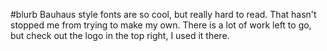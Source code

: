 #blurb
Bauhaus style fonts are so cool, but really hard to read. That hasn't stopped me from trying to make my own. There is a lot of work left to go, but check out the logo in the top right, I used it there.
